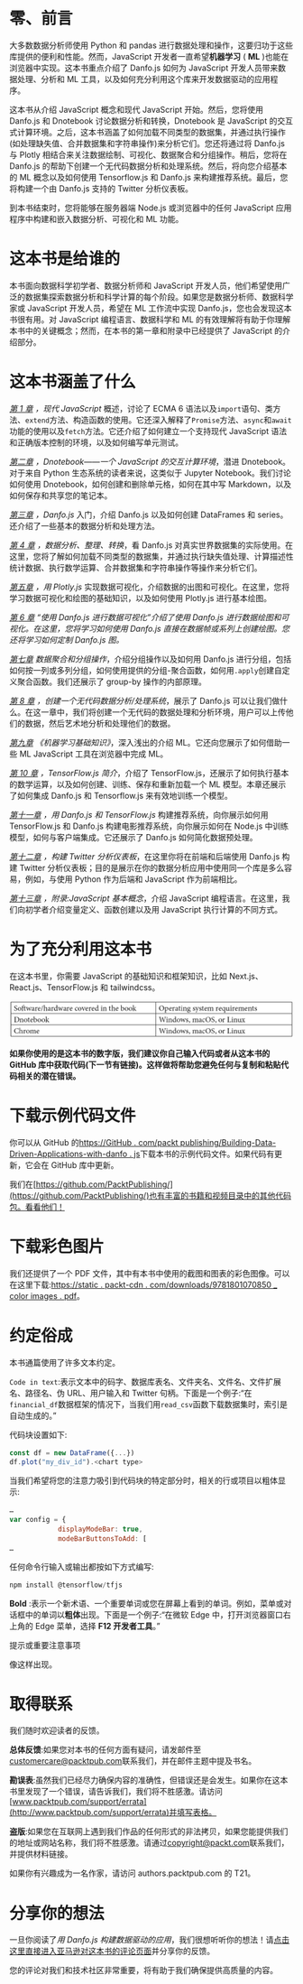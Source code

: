 

# 零、前言

大多数数据分析师使用 Python 和 pandas 进行数据处理和操作，这要归功于这些库提供的便利和性能。然而，JavaScript 开发者一直希望**机器学习** ( **ML** )也能在浏览器中实现。这本书重点介绍了 Danfo.js 如何为 JavaScript 开发人员带来数据处理、分析和 ML 工具，以及如何充分利用这个库来开发数据驱动的应用程序。

这本书从介绍 JavaScript 概念和现代 JavaScript 开始。然后，您将使用 Danfo.js 和 Dnotebook 讨论数据分析和转换，Dnotebook 是 JavaScript 的交互式计算环境。之后，这本书涵盖了如何加载不同类型的数据集，并通过执行操作(如处理缺失值、合并数据集和字符串操作)来分析它们。您还将通过将 Danfo.js 与 Plotly 相结合来关注数据绘制、可视化、数据聚合和分组操作。稍后，您将在 Danfo.js 的帮助下创建一个无代码数据分析和处理系统。然后，将向您介绍基本的 ML 概念以及如何使用 Tensorflow.js 和 Danfo.js 来构建推荐系统。最后，您将构建一个由 Danfo.js 支持的 Twitter 分析仪表板。

到本书结束时，您将能够在服务器端 Node.js 或浏览器中的任何 JavaScript 应用程序中构建和嵌入数据分析、可视化和 ML 功能。

# 这本书是给谁的

本书面向数据科学初学者、数据分析师和 JavaScript 开发人员，他们希望使用广泛的数据集探索数据分析和科学计算的每个阶段。如果您是数据分析师、数据科学家或 JavaScript 开发人员，希望在 ML 工作流中实现 Danfo.js，您也会发现这本书很有用。对 JavaScript 编程语言、数据科学和 ML 的有效理解将有助于你理解本书中的关键概念；然而，在本书的第一章和附录中已经提供了 JavaScript 的介绍部分。

# 这本书涵盖了什么

[*第 1 章*](B17076_01_ePub_RK.xhtml#_idTextAnchor014) *，现代 JavaScript* 概述，讨论了 ECMA 6 语法以及`import`语句、类方法、`extend`方法、构造函数的使用。它还深入解释了`Promise`方法、`async`和`await`功能的使用以及`fetch`方法。它还介绍了如何建立一个支持现代 JavaScript 语法和正确版本控制的环境，以及如何编写单元测试。

[*第二章*](B17076_02_ePub_RK.xhtml#_idTextAnchor045) *，Dnotebook——一个 JavaScript 的交互计算环境*，潜进 Dnotebook。对于来自 Python 生态系统的读者来说，这类似于 Jupyter Notebook。我们讨论如何使用 Dnotebook，如何创建和删除单元格，如何在其中写 Markdown，以及如何保存和共享您的笔记本。

[*第三章*](B17076_03_ePub_RK.xhtml#_idTextAnchor066) *，Danfo.js* 入门，介绍 Danfo.js 以及如何创建 DataFrames 和 series。还介绍了一些基本的数据分析和处理方法。

[*第 4 章*](B17076_04_ePub_RK.xhtml#_idTextAnchor082) *，数据分析、整理、转换*，看 Danfo.js 对真实世界数据集的实际使用。在这里，您将了解如何加载不同类型的数据集，并通过执行缺失值处理、计算描述性统计数据、执行数学运算、合并数据集和字符串操作等操作来分析它们。

[*第五章*](B17076_05_ePub_RK.xhtml#_idTextAnchor099) *，用 Plotly.js* 实现数据可视化，介绍数据的出图和可视化。在这里，您将学习数据可视化和绘图的基础知识，以及如何使用 Plotly.js 进行基本绘图。

[*第 6 章*](B17076_06_ePub_RK.xhtml#_idTextAnchor117) *“使用 Danfo.js 进行数据可视化”介绍了使用 Danfo.js 进行数据绘图和可视化。在这里，您将学习如何使用 Danfo.js 直接在数据帧或系列上创建绘图。您还将学习如何定制 Danfo.js 图。*

[*第七章*](B17076_07_ePub_RK.xhtml#_idTextAnchor135) *数据聚合和分组操作*，介绍分组操作以及如何用 Danfo.js 进行分组，包括如何按一列或多列分组，如何使用提供的分组-聚合函数，如何用`.apply`创建自定义聚合函数。我们还展示了 group-by 操作的内部原理。

[*第 8 章*](B17076_08_ePub_RK.xhtml#_idTextAnchor149) *，创建一个无代码数据分析/处理系统*，展示了 Danfo.js 可以让我们做什么。在这一章中，我们将创建一个无代码的数据处理和分析环境，用户可以上传他们的数据，然后艺术地分析和处理他们的数据。

[*第九章*](B17076_09_ePub_RK.xhtml#_idTextAnchor166) *《机器学习基础知识》*，深入浅出的介绍 ML。它还向您展示了如何借助一些 ML JavaScript 工具在浏览器中完成 ML。

[*第 10 章*](B17076_10_ePub_RK.xhtml#_idTextAnchor180) *，TensorFlow.js 简介*，介绍了 TensorFlow.js，还展示了如何执行基本的数学运算，以及如何创建、训练、保存和重新加载一个 ML 模型。本章还展示了如何集成 Danfo.js 和 Tensorflow.js 来有效地训练一个模型。

[*第十一章*](B17076_11_ePub_RK.xhtml#_idTextAnchor197) *，用 Danfo.js 和 TensorFlow.js* 构建推荐系统，向你展示如何用 TensorFlow.js 和 Danfo.js 构建电影推荐系统，向你展示如何在 Node.js 中训练模型，如何与客户端集成。它还展示了 Danfo.js 如何简化数据预处理。

[*第十二章*](B17076_12_ePub_RK.xhtml#_idTextAnchor210) *，构建 Twitter 分析仪表板*，在这里你将在前端和后端使用 Danfo.js 构建 Twitter 分析仪表板；目的是展示在你的数据分析应用中使用同一个库是多么容易，例如，与使用 Python 作为后端和 JavaScript 作为前端相比。

[*第十三章*](B17076_13_ePub_RK.xhtml#_idTextAnchor222) *，附录:JavaScript 基本概念*，介绍 JavaScript 编程语言。在这里，我们向初学者介绍变量定义、函数创建以及用 JavaScript 执行计算的不同方式。

# 为了充分利用这本书

在这本书里，你需要 JavaScript 的基础知识和框架知识，比如 Next.js、React.js、TensorFlow.js 和 tailwindcss。

![](img/B17076_Preface_Table_RK.jpg)

**如果你使用的是这本书的数字版，我们建议你自己输入代码或者从这本书的 GitHub 库中获取代码(下一节有链接)。这样做将帮助您避免任何与复制和粘贴代码相关的潜在错误。**

# 下载示例代码文件

你可以从 GitHub 的[https://GitHub . com/packt publishing/Building-Data-Driven-Applications-with-danfo . js](https://github.com/PacktPublishing/Building-Data-Driven-Applications-with-Danfo.js)下载本书的示例代码文件。如果代码有更新，它会在 GitHub 库中更新。

我们在[https://github.com/PacktPublishing/](https://github.com/PacktPublishing/)也有丰富的书籍和视频目录中的其他代码包。看看他们！

# 下载彩色图片

我们还提供了一个 PDF 文件，其中有本书中使用的截图和图表的彩色图像。可以在这里下载:[https://static . packt-cdn . com/downloads/9781801070850 _ color images . pdf](https://static.packt-cdn.com/downloads/9781801070850_ColorImages.pdf)。

# 约定俗成

本书通篇使用了许多文本约定。

`Code in text`:表示文本中的码字、数据库表名、文件夹名、文件名、文件扩展名、路径名、伪 URL、用户输入和 Twitter 句柄。下面是一个例子:“在`financial_df`数据框架的情况下，当我们用`read_csv`函数下载数据集时，索引是自动生成的。”

代码块设置如下:

```js
const df = new DataFrame({...})
df.plot("my_div_id").<chart type>
```

当我们希望将您的注意力吸引到代码块的特定部分时，相关的行或项目以粗体显示:

```js
…        
var config = {
            displayModeBar: true,
            modeBarButtonsToAdd: [
…
```

任何命令行输入或输出都按如下方式编写:

```js
npm install @tensorflow/tfjs
```

**Bold** :表示一个新术语、一个重要单词或您在屏幕上看到的单词。例如，菜单或对话框中的单词以**粗体**出现。下面是一个例子:“在微软 Edge 中，打开浏览器窗口右上角的 Edge 菜单，选择 **F12 开发者工具**。”

提示或重要注意事项

像这样出现。

# 取得联系

我们随时欢迎读者的反馈。

**总体反馈**:如果您对本书的任何方面有疑问，请发邮件至[customercare@packtpub.com](mailto:customercare@packtpub.com)联系我们，并在邮件主题中提及书名。

**勘误表**:虽然我们已经尽力确保内容的准确性，但错误还是会发生。如果你在这本书里发现了一个错误，请告诉我们，我们将不胜感激。请访问[www.packtpub.com/support/errata](http://www.packtpub.com/support/errata)并填写表格。

**盗版**:如果您在互联网上遇到我们作品的任何形式的非法拷贝，如果您能提供我们的地址或网站名称，我们将不胜感激。请通过[copyright@packt.com](mailto:copyright@packt.com)联系我们，并提供材料链接。

如果你有兴趣成为一名作家，请访问 authors.packtpub.com 的 T21。

# 分享你的想法

一旦你阅读了*用 Danfo.js 构建数据驱动的应用*，我们很想听听你的想法！请[点击这里直接进入亚马逊对这本书的评论页面](https://packt.link/r/1-801-07085-7)并分享你的反馈。

您的评论对我们和技术社区非常重要，将有助于我们确保提供高质量的内容。